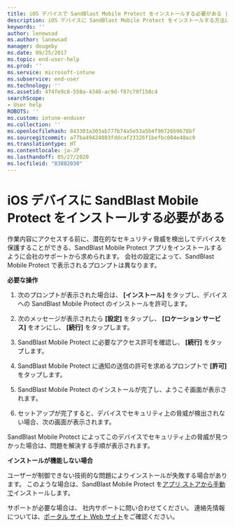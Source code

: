 ```yaml
---
title: iOS デバイスで SandBlast Mobile Protect をインストールする必要がある | Microsoft Docs
description: iOS デバイスに SandBlast Mobile Protect をインストールする方法について説明します。
keywords: ''
author: lenewsad
ms.author: lanewsad
manager: dougeby
ms.date: 09/25/2017
ms.topic: end-user-help
ms.prod: ''
ms.service: microsoft-intune
ms.subservice: end-user
ms.technology: ''
ms.assetid: 474fe9c8-558a-4348-ac9d-f87c79f150c4
searchScope:
- User help
ROBOTS: ''
ms.custom: intune-enduser
ms.collection: ''
ms.openlocfilehash: 843303a303ab777b74a5e53a5b4f90726b9678bf
ms.sourcegitcommit: a77ba49424803fddcaf23326f1befbc004e48ac9
ms.translationtype: HT
ms.contentlocale: ja-JP
ms.lasthandoff: 05/27/2020
ms.locfileid: "83882030"
---
```

# <a name="you-need-to-install-sandblast-mobile-protect-on-your-ios-device"></a>iOS デバイスに SandBlast Mobile Protect をインストールする必要がある

作業内容にアクセスする前に、潜在的なセキュリティ脅威を検出してデバイスを保護することができる、SandBlast Mobile Protect アプリをインストールするように会社のサポートから求められます。 会社の設定によって、SandBlast Mobile Protect で表示されるプロンプトは異なります。

**必要な操作**

1. 次のプロンプトが表示された場合は、 **[インストール]** をタップし、デバイスへの SandBlast Mobile Protect のインストールを許可します。

2. 次のメッセージが表示されたら **[設定]** をタップし、 **[ロケーション サービス]** をオンにし、 **[続行]** をタップします。

3. SandBlast Mobile Protect に必要なアクセス許可を確認し、 **[続行]** をタップします。

4. SandBlast Mobile Protect に通知の送信の許可を求めるプロンプトで **[許可]** をタップします。

5. SandBlast Mobile Protect のインストールが完了し、ようこそ画面が表示されます。

6. セットアップが完了すると、デバイスでセキュリティ上の脅威が検出されない場合、次の画面が表示されます。

SandBlast Mobile Protect によってこのデバイスでセキュリティ上の脅威が見つかった場合は、問題を解決する手順が表示されます。

**インストールが機能しない場合**

ユーザーが制御できない技術的な問題によりインストールが失敗する場合があります。 このような場合は、SandBlast Mobile Protect を[アプリ ストアから手動で](https://itunes.apple.com/app/sandblast-mobile-protect/id1006390797)インストールします。

サポートが必要な場合は、 社内サポートに問い合わせてください。 連絡先情報については、[ポータル サイト Web サイト](https://go.microsoft.com/fwlink/?linkid=2010980)をご確認ください。
